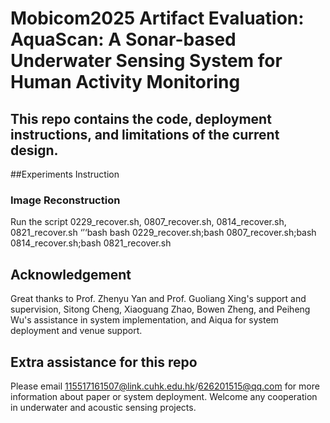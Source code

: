 # Mobicom2025 Artifact Evaluation: AquaScan: A Sonar-based Underwater Sensing System for Human Activity Monitoring

## This repo contains the code, deployment instructions, and limitations of the current design.

##Experiments Instruction

### Image Reconstruction
Run the script 0229_recover.sh, 0807_recover.sh, 0814_recover.sh, 0821_recover.sh
‘’‘bash
bash 0229_recover.sh;bash 0807_recover.sh;bash 0814_recover.sh;bash 0821_recover.sh

## Acknowledgement

Great thanks to Prof. Zhenyu Yan and Prof. Guoliang Xing's support and supervision, Sitong Cheng, Xiaoguang Zhao, Bowen Zheng, and Peiheng Wu's assistance in system implementation, and Aiqua for system deployment and venue support.

## Extra assistance for this repo
Please email 115517161507@link.cuhk.edu.hk/626201515@qq.com for more information about paper or system deployment. Welcome any cooperation in underwater and acoustic sensing projects.
